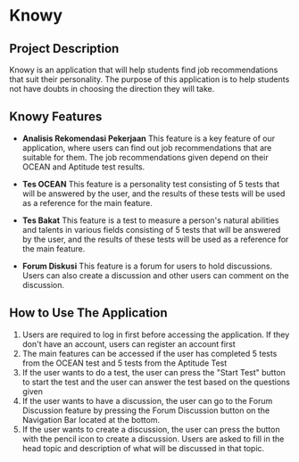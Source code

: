 # Knowy

## Project Description

Knowy is an application that will help students find job recommendations that suit their personality. The purpose of this application is to help students not have doubts in choosing the direction they will take.

## Knowy Features

- **Analisis Rekomendasi Pekerjaan**
  This feature is a key feature of our application, where users can find out job recommendations that are suitable for them. The job recommendations given depend on their OCEAN and Aptitude test results.

- **Tes OCEAN**
  This feature is a personality test consisting of 5 tests that will be answered by the user, and the results of these tests will be used as a reference for the main feature.

- **Tes Bakat**
  This feature is a test to measure a person's natural abilities and talents in various fields consisting of 5 tests that will be answered by the user, and the results of these tests will be used as a reference for the main feature.

- **Forum Diskusi**
  This feature is a forum for users to hold discussions. Users can also create a discussion and other users can comment on the discussion.

## How to Use The Application

1. Users are required to log in first before accessing the application. If they don't have an account, users can register an account first
2. The main features can be accessed if the user has completed 5 tests from the OCEAN test and 5 tests from the Aptitude Test
3. If the user wants to do a test, the user can press the "Start Test" button to start the test and the user can answer the test based on the questions given
4. If the user wants to have a discussion, the user can go to the Forum Discussion feature by pressing the Forum Discussion button on the Navigation Bar located at the bottom.
5. If the user wants to create a discussion, the user can press the button with the pencil icon to create a discussion. Users are asked to fill in the head topic and description of what will be discussed in that topic.
